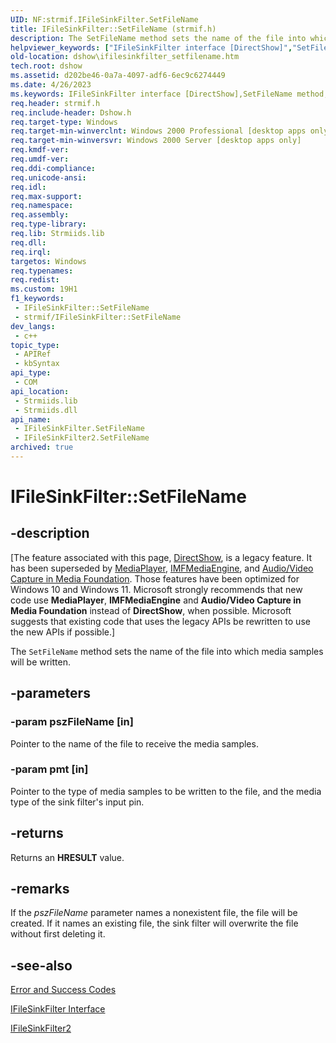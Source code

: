 ```yaml
---
UID: NF:strmif.IFileSinkFilter.SetFileName
title: IFileSinkFilter::SetFileName (strmif.h)
description: The SetFileName method sets the name of the file into which media samples will be written.
helpviewer_keywords: ["IFileSinkFilter interface [DirectShow]","SetFileName method","IFileSinkFilter.SetFileName","IFileSinkFilter2 interface [DirectShow]","SetFileName method","IFileSinkFilter2::SetFileName","IFileSinkFilter::SetFileName","IFileSinkFilterSetFileName","SetFileName","SetFileName method [DirectShow]","SetFileName method [DirectShow]","IFileSinkFilter interface","SetFileName method [DirectShow]","IFileSinkFilter2 interface","dshow.ifilesinkfilter_setfilename","strmif/IFileSinkFilter2::SetFileName","strmif/IFileSinkFilter::SetFileName"]
old-location: dshow\ifilesinkfilter_setfilename.htm
tech.root: dshow
ms.assetid: d202be46-0a7a-4097-adf6-6ec9c6274449
ms.date: 4/26/2023
ms.keywords: IFileSinkFilter interface [DirectShow],SetFileName method, IFileSinkFilter.SetFileName, IFileSinkFilter2 interface [DirectShow],SetFileName method, IFileSinkFilter2::SetFileName, IFileSinkFilter::SetFileName, IFileSinkFilterSetFileName, SetFileName, SetFileName method [DirectShow], SetFileName method [DirectShow],IFileSinkFilter interface, SetFileName method [DirectShow],IFileSinkFilter2 interface, dshow.ifilesinkfilter_setfilename, strmif/IFileSinkFilter2::SetFileName, strmif/IFileSinkFilter::SetFileName
req.header: strmif.h
req.include-header: Dshow.h
req.target-type: Windows
req.target-min-winverclnt: Windows 2000 Professional [desktop apps only]
req.target-min-winversvr: Windows 2000 Server [desktop apps only]
req.kmdf-ver: 
req.umdf-ver: 
req.ddi-compliance: 
req.unicode-ansi: 
req.idl: 
req.max-support: 
req.namespace: 
req.assembly: 
req.type-library: 
req.lib: Strmiids.lib
req.dll: 
req.irql: 
targetos: Windows
req.typenames: 
req.redist: 
ms.custom: 19H1
f1_keywords:
 - IFileSinkFilter::SetFileName
 - strmif/IFileSinkFilter::SetFileName
dev_langs:
 - c++
topic_type:
 - APIRef
 - kbSyntax
api_type:
 - COM
api_location:
 - Strmiids.lib
 - Strmiids.dll
api_name:
 - IFileSinkFilter.SetFileName
 - IFileSinkFilter2.SetFileName
archived: true
---
```


# IFileSinkFilter::SetFileName


## -description

\[The feature associated with this page, [DirectShow](/windows/win32/directshow/directshow), is a legacy feature. It has been superseded by [MediaPlayer](/uwp/api/Windows.Media.Playback.MediaPlayer), [IMFMediaEngine](/windows/win32/api/mfmediaengine/nn-mfmediaengine-imfmediaengine), and [Audio/Video Capture in Media Foundation](/windows/win32/medfound/audio-video-capture-in-media-foundation). Those features have been optimized for Windows 10 and Windows 11. Microsoft strongly recommends that new code use **MediaPlayer**, **IMFMediaEngine** and **Audio/Video Capture in Media Foundation** instead of **DirectShow**, when possible. Microsoft suggests that existing code that uses the legacy APIs be rewritten to use the new APIs if possible.\]

The <code>SetFileName</code> method sets the name of the file into which media samples will be written.

## -parameters

### -param pszFileName [in]

Pointer to the name of the file to receive the media samples.

### -param pmt [in]

Pointer to the type of media samples to be written to the file, and the media type of the sink filter's input pin.

## -returns

Returns an <b>HRESULT</b> value.

## -remarks

If the <i>pszFileName</i> parameter names a nonexistent file, the file will be created. If it names an existing file, the sink filter will overwrite the file without first deleting it.

## -see-also

<a href="/windows/desktop/DirectShow/error-and-success-codes">Error and Success Codes</a>



<a href="/windows/desktop/api/strmif/nn-strmif-ifilesinkfilter">IFileSinkFilter Interface</a>



<a href="/windows/desktop/api/strmif/nn-strmif-ifilesinkfilter2">IFileSinkFilter2</a>
